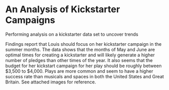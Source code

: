 # An Analysis of Kickstarter Campaigns
Performing analysis on a kickstarter data set to uncover trends


Findings report that Louis should focus on her kickstarter campaign in the summer months. The data shows that the months of May and June are optimal times for creating a kickstarter and will likely generate a higher number of pledges than other times of the year. It also seems that the budget for her kickstart campaign for her play should be roughly between $3,500 to $4,000. Plays are more common and seem to have a higher success rate than musicals and spaces in both the United States and Great Britain. See attached images for reference. 
